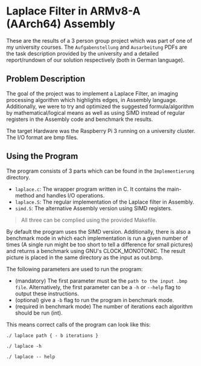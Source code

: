 # Laplace Filter in ARMv8-A (AArch64)  Assembly
These are the results of a 3 person group project which was part of one of my university courses. The `Aufgabenstellung` and `Ausarbeitung` PDFs are the task description provided by the university and a detailed report/rundown of our solution respectively (both in German language).

## Problem Description
The goal of the project was to implement a Laplace Filter, an imaging processing algorithm which highlights edges, in Assembly language. Additionally, we were to try and optimized the suggested formula/algorithm by mathematical/logical means as well as using SIMD instead of regular registers in the Assembly code and benchmark the results.

The target Hardware was the Raspberry Pi 3 running on a university cluster. The I/O format are bmp files.

## Using the Program
The program consists of 3 parts which can be found in the `Implementierung` directory.
- `laplace.c`: The wrapper program written in C. It contains the main-method and handles I/O operations.
- `laplace.S`: The regular implementation of the Laplace filter in Assembly.
- `simd.S`: The alternative Assembly version using SIMD registers.

>All three can be complied using the provided Makefile.

By default the program uses the SIMD version. Additionally, there is also a benchmark mode in which each implementation is run a given number of times (A single run might be too short to tell a difference for small pictures) and returns a benchmark using GNU's CLOCK_MONOTONIC. The result picture is placed in the same directory as the input as out.bmp.

The following parameters are used to run the program:
- (mandatory) The first parameter must be the `path to the input .bmp file`. Alternatively, the first parameter can be a `-h` or `--help` flag to output these instructions.
- (optional) give a `-b` flag to run the program in benchmark mode.
- (required in benchmark mode) The number of iterations each algorithm should be run (int).

This means correct calls of the program can look like this:
```shellscript
./ laplace path { - b iterations }
```
```shellscript
./ laplace -h
```
```shellscript
./ laplace -- help
```